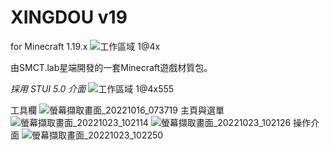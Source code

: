 # XINGDOU v19 
for Minecraft 1.19.x
![工作區域 1@4x](https://user-images.githubusercontent.com/86358347/197397121-38337e9d-3d96-4d92-9247-6db90cf4015b.png)

由SMCT.lab星端開發的一套Minecraft遊戲材質包。

*採用 STUI 5.0 介面*
![工作區域 1@4x555](https://user-images.githubusercontent.com/86358347/197397156-f78367b1-bf7a-4c77-a572-fa3b2687a6e4.png)

工具欄
![螢幕擷取畫面_20221016_073719](https://user-images.githubusercontent.com/86358347/197397101-54ea5810-b433-497a-8d21-4512732f45fc.png)
主頁與選單
![螢幕擷取畫面_20221023_102114](https://user-images.githubusercontent.com/86358347/197397486-9b471891-ccb3-4980-b6c0-4eac50eb54be.png)
![螢幕擷取畫面_20221023_102126](https://user-images.githubusercontent.com/86358347/197397493-b1ee17db-0c3a-4c00-b46b-55929e9896b0.png)
操作介面
![螢幕擷取畫面_20221023_102250](https://user-images.githubusercontent.com/86358347/197397526-6fd7eb79-ad57-422a-a161-e9f8961f40e1.png)
